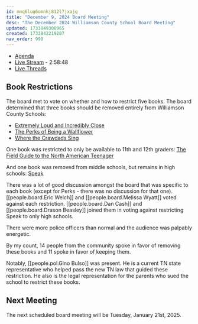```yaml
---
id: mnq6lug6omnkj812l7jxajg
title: "December 9, 2024 Board Meeting"
desc: "The December 2024 Williamson County School Board Meeting"
updated: 1733849300965
created: 1733842219207
nav_order: 990
---
```


- [Agenda](https://meeting.boeconnect.net/Public/Agenda/566?meeting=665715)
- [Live Stream](https://www.youtube.com/watch?v=4ZGy1ARj05g) - 2:58:48
- [Live Threads](https://www.threads.net/@murribu/post/DDYGlOaJRA2)

## Book Restrictions

The board met to vote on whether and how to restrict five books. The board determined that three books should be removed entirely from Williamson County Schools:

- [Extremely Loud and Incredibly Close](https://www.goodreads.com/book/show/4588.Extremely_Loud_Incredibly_Close)
- [The Perks of Being a Wallflower](https://www.goodreads.com/book/show/22628.The_Perks_of_Being_a_Wallflower)
- [Where the Crawdads Sing](https://www.goodreads.com/book/show/36809135-where-the-crawdads-sing)

One book was restricted to only be available to 11th and 12th graders: [The Field Guide to the North American Teenager](https://www.goodreads.com/book/show/36284785-the-field-guide-to-the-north-american-teenager)

And one book was removed from middle schools, but remains in high schools: [Speak](https://www.goodreads.com/book/show/39280444-speak?ref=nav_sb_ss_1_5)

There was a lot of good discussion amongst the board that was specific to each book (except for Perks - there was no discussion for that one). [[people.board.Eric Welch]] and [[people.board.Melissa Wyatt]] voted against each restriction. [[people.board.Dan Cash]] and [[people.board.Drason Beasley]] joined them in voting against restricting Speak to only high schools.

There were more police officers than normal and the audience was palpably energetic.

By my count, 14 people from the community spoke in favor of removing these books and 11 spoke in favor of keeping them.

Notably, [[people.pol.Gino Bulso]] was present. He is a current TN state representative who helped pass the new TN law that guided these restriction. He also is the legal representation for the parents who sued the school to restrict these books.

## Next Meeting

The next scheduled board meeting will be Tuesday, January 21st, 2025.
